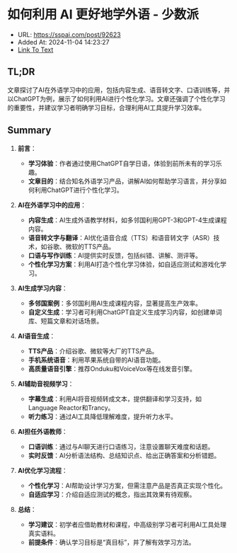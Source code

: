 # 如何利用 AI 更好地学外语 - 少数派
- URL: https://sspai.com/post/92623
- Added At: 2024-11-04 14:23:27
- [Link To Text](2024-11-04-如何利用-ai-更好地学外语---少数派_raw.md)

## TL;DR
文章探讨了AI在外语学习中的应用，包括内容生成、语音转文字、口语训练等，并以ChatGPT为例，展示了如何利用AI进行个性化学习。文章还强调了个性化学习的重要性，并建议学习者明确学习目标，合理利用AI工具提升学习效率。

## Summary
1. **前言**：
   - **学习体验**：作者通过使用ChatGPT自学日语，体验到前所未有的学习乐趣。
   - **文章目的**：结合知名外语学习产品，讲解AI如何帮助学习语言，并分享如何利用ChatGPT进行个性化学习。

2. **AI在外语学习中的应用**：
   - **内容生成**：AI生成外语教学材料，如多邻国利用GPT-3和GPT-4生成课程内容。
   - **语音转文字与翻译**：AI优化语音合成（TTS）和语音转文字（ASR）技术，如谷歌、微软的TTS产品。
   - **口语与写作训练**：AI提供实时反馈，包括纠错、讲解、测评等。
   - **个性化学习方案**：利用AI打造个性化学习体验，如自适应测试和游戏化学习。

3. **AI生成学习内容**：
   - **多邻国案例**：多邻国利用AI生成课程内容，显著提高生产效率。
   - **自定义生成**：学习者可利用ChatGPT自定义生成学习内容，如创建单词库、短篇文章和对话场景。

4. **AI语音生成**：
   - **TTS产品**：介绍谷歌、微软等大厂的TTS产品。
   - **手机系统语音**：利用苹果系统自带的AI语音功能。
   - **高质量语音引擎**：推荐Onduku和VoiceVox等在线发音引擎。

5. **AI辅助音视频学习**：
   - **字幕生成**：利用AI将音视频转成文本，提供翻译和学习支持，如Language Reactor和Trancy。
   - **听力练习**：通过AI工具降低理解难度，提升听力水平。

6. **AI担任外语教师**：
   - **口语训练**：通过与AI聊天进行口语练习，注意设置聊天难度和话题。
   - **实时反馈**：AI分析语法结构、总结知识点、给出正确答案和分析错题。

7. **AI优化学习流程**：
   - **个性化学习**：AI帮助设计学习方案，但需注意产品是否真正实现个性化。
   - **自适应学习**：介绍自适应测试的概念，指出其效果有待观察。

8. **总结**：
   - **学习建议**：初学者应借助教材和课程，中高级别学习者可利用AI工具处理真实语料。
   - **前提条件**：确认学习目标是“真目标”，并了解有效学习方法。
